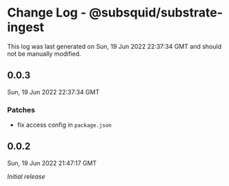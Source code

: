 # Change Log - @subsquid/substrate-ingest

This log was last generated on Sun, 19 Jun 2022 22:37:34 GMT and should not be manually modified.

## 0.0.3
Sun, 19 Jun 2022 22:37:34 GMT

### Patches

- fix access config in `package.json`

## 0.0.2
Sun, 19 Jun 2022 21:47:17 GMT

_Initial release_

